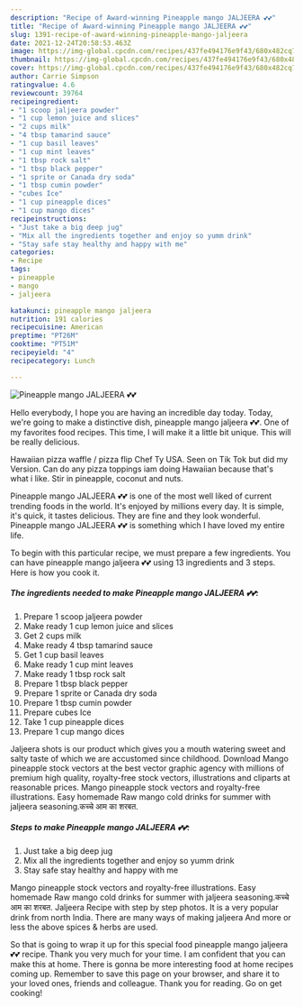 ```yaml
---
description: "Recipe of Award-winning Pineapple mango JALJEERA 💕💕"
title: "Recipe of Award-winning Pineapple mango JALJEERA 💕💕"
slug: 1391-recipe-of-award-winning-pineapple-mango-jaljeera
date: 2021-12-24T20:58:53.463Z
image: https://img-global.cpcdn.com/recipes/437fe494176e9f43/680x482cq70/pineapple-mango-jaljeera-recipe-main-photo.jpg
thumbnail: https://img-global.cpcdn.com/recipes/437fe494176e9f43/680x482cq70/pineapple-mango-jaljeera-recipe-main-photo.jpg
cover: https://img-global.cpcdn.com/recipes/437fe494176e9f43/680x482cq70/pineapple-mango-jaljeera-recipe-main-photo.jpg
author: Carrie Simpson
ratingvalue: 4.6
reviewcount: 39764
recipeingredient:
- "1 scoop jaljeera powder"
- "1 cup lemon juice and slices"
- "2 cups milk"
- "4 tbsp tamarind sauce"
- "1 cup basil leaves"
- "1 cup mint leaves"
- "1 tbsp rock salt"
- "1 tbsp black pepper"
- "1 sprite or Canada dry soda"
- "1 tbsp cumin powder"
- "cubes Ice"
- "1 cup pineapple dices"
- "1 cup mango dices"
recipeinstructions:
- "Just take a big deep jug"
- "Mix all the ingredients together and enjoy so yumm drink"
- "Stay safe stay healthy and happy with me"
categories:
- Recipe
tags:
- pineapple
- mango
- jaljeera

katakunci: pineapple mango jaljeera 
nutrition: 191 calories
recipecuisine: American
preptime: "PT26M"
cooktime: "PT51M"
recipeyield: "4"
recipecategory: Lunch

---
```



![Pineapple mango JALJEERA 💕💕](https://img-global.cpcdn.com/recipes/437fe494176e9f43/680x482cq70/pineapple-mango-jaljeera-recipe-main-photo.jpg)

Hello everybody, I hope you are having an incredible day today. Today, we're going to make a distinctive dish, pineapple mango jaljeera 💕💕. One of my favorites food recipes. This time, I will make it a little bit unique. This will be really delicious.

Hawaiian pizza waffle / pizza flip Chef Ty USA. Seen on Tik Tok but did my Version. Can do any pizza toppings iam doing Hawaiian because that&#39;s what i like. Stir in pineapple, coconut and nuts.

Pineapple mango JALJEERA 💕💕 is one of the most well liked of current trending foods in the world. It's enjoyed by millions every day. It is simple, it's quick, it tastes delicious. They are fine and they look wonderful. Pineapple mango JALJEERA 💕💕 is something which I have loved my entire life.


To begin with this particular recipe, we must prepare a few ingredients. You can have pineapple mango jaljeera 💕💕 using 13 ingredients and 3 steps. Here is how you cook it.

<!--inarticleads1-->

##### The ingredients needed to make Pineapple mango JALJEERA 💕💕:

1. Prepare 1 scoop jaljeera powder
1. Make ready 1 cup lemon juice and slices
1. Get 2 cups milk
1. Make ready 4 tbsp tamarind sauce
1. Get 1 cup basil leaves
1. Make ready 1 cup mint leaves
1. Make ready 1 tbsp rock salt
1. Prepare 1 tbsp black pepper
1. Prepare 1 sprite or Canada dry soda
1. Prepare 1 tbsp cumin powder
1. Prepare cubes Ice
1. Take 1 cup pineapple dices
1. Prepare 1 cup mango dices


Jaljeera shots is our product which gives you a mouth watering sweet and salty taste of which we are accustomed since childhood. Download Mango pineapple stock vectors at the best vector graphic agency with millions of premium high quality, royalty-free stock vectors, illustrations and cliparts at reasonable prices. Mango pineapple stock vectors and royalty-free illustrations. Easy homemade Raw mango cold drinks for summer with jaljeera seasoning.कच्चे आम का शरबत. 

<!--inarticleads2-->

##### Steps to make Pineapple mango JALJEERA 💕💕:

1. Just take a big deep jug
1. Mix all the ingredients together and enjoy so yumm drink
1. Stay safe stay healthy and happy with me


Mango pineapple stock vectors and royalty-free illustrations. Easy homemade Raw mango cold drinks for summer with jaljeera seasoning.कच्चे आम का शरबत. Jaljeera Recipe with step by step photos. It is a very popular drink from north India. There are many ways of making jaljeera And more or less the above spices &amp; herbs are used. 

So that is going to wrap it up for this special food pineapple mango jaljeera 💕💕 recipe. Thank you very much for your time. I am confident that you can make this at home. There is gonna be more interesting food at home recipes coming up. Remember to save this page on your browser, and share it to your loved ones, friends and colleague. Thank you for reading. Go on get cooking!
